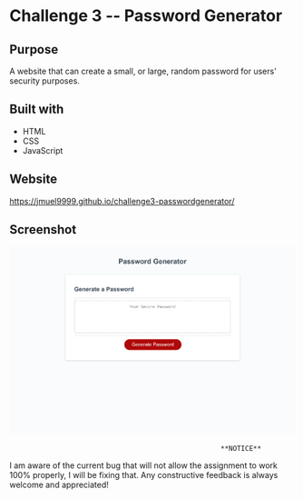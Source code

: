 # Challenge 3 -- Password Generator

## Purpose
A website that can create a small, or large, random password for users' security purposes.

## Built with
* HTML
* CSS
* JavaScript

## Website
https://jmuel9999.github.io/challenge3-passwordgenerator/

## Screenshot
![Full website screenshot](./assets/images/passgen.PNG)

                                                        **NOTICE**               
I am aware of the current bug that will not allow the assignment to work 100% properly, I will be fixing that. Any constructive feedback is always welcome and appreciated!
